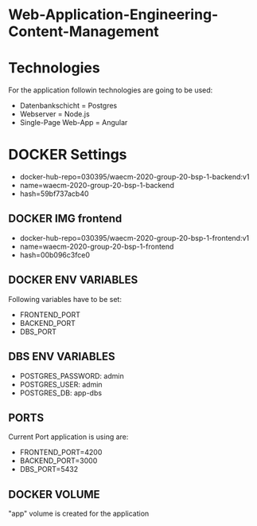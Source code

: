 # Web-Application-Engineering-Content-Management

# Technologies

For the application followin technologies are going to be used:

- Datenbankschicht = Postgres
- Webserver = Node.js
- Single-Page Web-App = Angular

# DOCKER Settings

- docker-hub-repo=030395/waecm-2020-group-20-bsp-1-backend:v1
- name=waecm-2020-group-20-bsp-1-backend
- hash=59bf737acb40

## DOCKER IMG frontend

- docker-hub-repo=030395/waecm-2020-group-20-bsp-1-frontend:v1
- name=waecm-2020-group-20-bsp-1-frontend
- hash=00b096c3fce0

## DOCKER ENV VARIABLES

Following variables have to be set:

- FRONTEND_PORT
- BACKEND_PORT
- DBS_PORT

## DBS ENV VARIABLES

- POSTGRES_PASSWORD: admin
- POSTGRES_USER: admin
- POSTGRES_DB: app-dbs

## PORTS

Current Port application is using are:

- FRONTEND_PORT=4200
- BACKEND_PORT=3000
- DBS_PORT=5432

## DOCKER VOLUME

"app" volume is created for the application
